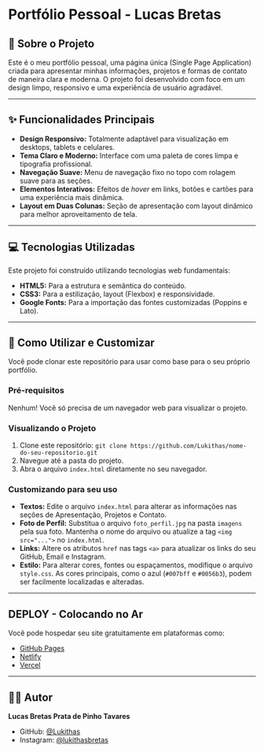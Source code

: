 # Portfólio Pessoal - Lucas Bretas

## 🚀 Sobre o Projeto

Este é o meu portfólio pessoal, uma página única (Single Page Application) criada para apresentar minhas informações, projetos e formas de contato de maneira clara e moderna. O projeto foi desenvolvido com foco em um design limpo, responsivo e uma experiência de usuário agradável.

---

## ✨ Funcionalidades Principais

-   **Design Responsivo:** Totalmente adaptável para visualização em desktops, tablets e celulares.
-   **Tema Claro e Moderno:** Interface com uma paleta de cores limpa e tipografia profissional.
-   **Navegação Suave:** Menu de navegação fixo no topo com rolagem suave para as seções.
-   **Elementos Interativos:** Efeitos de *hover* em links, botões e cartões para uma experiência mais dinâmica.
-   **Layout em Duas Colunas:** Seção de apresentação com layout dinâmico para melhor aproveitamento de tela.

---

## 💻 Tecnologias Utilizadas

Este projeto foi construído utilizando tecnologias web fundamentais:

-   **HTML5:** Para a estrutura e semântica do conteúdo.
-   **CSS3:** Para a estilização, layout (Flexbox) e responsividade.
-   **Google Fonts:** Para a importação das fontes customizadas (Poppins e Lato).

---

## 🔧 Como Utilizar e Customizar

Você pode clonar este repositório para usar como base para o seu próprio portfólio.

### Pré-requisitos

Nenhum! Você só precisa de um navegador web para visualizar o projeto.

### Visualizando o Projeto

1.  Clone este repositório: `git clone https://github.com/Lukithas/nome-do-seu-repositorio.git`
2.  Navegue até a pasta do projeto.
3.  Abra o arquivo `index.html` diretamente no seu navegador.

### Customizando para seu uso

-   **Textos:** Edite o arquivo `index.html` para alterar as informações nas seções de Apresentação, Projetos e Contato.
-   **Foto de Perfil:** Substitua o arquivo `foto_perfil.jpg` na pasta `imagens` pela sua foto. Mantenha o nome do arquivo ou atualize a tag `<img src="...">` no `index.html`.
-   **Links:** Altere os atributos `href` nas tags `<a>` para atualizar os links do seu GitHub, Email e Instagram.
-   **Estilo:** Para alterar cores, fontes ou espaçamentos, modifique o arquivo `style.css`. As cores principais, como o azul (`#007bff` e `#0056b3`), podem ser facilmente localizadas e alteradas.

---

## DEPLOY - Colocando no Ar

Você pode hospedar seu site gratuitamente em plataformas como:

-   [GitHub Pages](https://pages.github.com/)
-   [Netlify](https://www.netlify.com/)
-   [Vercel](https://vercel.com/)

---

## 👨‍💻 Autor

**Lucas Bretas Prata de Pinho Tavares**

-   GitHub: [@Lukithas](https://github.com/Lukithas)
-   Instagram: [@lukithasbretas](https://www.instagram.com/lukithasbretas)
